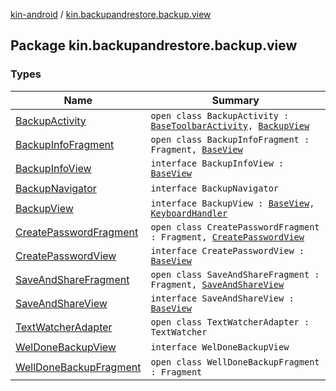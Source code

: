 [kin-android](../index.md) / [kin.backupandrestore.backup.view](./index.md)

## Package kin.backupandrestore.backup.view

### Types

| Name | Summary |
|---|---|
| [BackupActivity](-backup-activity/index.md) | `open class BackupActivity : `[`BaseToolbarActivity`](../kin.backupandrestore.base/-base-toolbar-activity/index.md)`, `[`BackupView`](-backup-view/index.md) |
| [BackupInfoFragment](-backup-info-fragment/index.md) | `open class BackupInfoFragment : Fragment, `[`BaseView`](../kin.backupandrestore.base/-base-view.md) |
| [BackupInfoView](-backup-info-view.md) | `interface BackupInfoView : `[`BaseView`](../kin.backupandrestore.base/-base-view.md) |
| [BackupNavigator](-backup-navigator/index.md) | `interface BackupNavigator` |
| [BackupView](-backup-view/index.md) | `interface BackupView : `[`BaseView`](../kin.backupandrestore.base/-base-view.md)`, `[`KeyboardHandler`](../kin.backupandrestore.base/-keyboard-handler/index.md) |
| [CreatePasswordFragment](-create-password-fragment/index.md) | `open class CreatePasswordFragment : Fragment, `[`CreatePasswordView`](-create-password-view/index.md) |
| [CreatePasswordView](-create-password-view/index.md) | `interface CreatePasswordView : `[`BaseView`](../kin.backupandrestore.base/-base-view.md) |
| [SaveAndShareFragment](-save-and-share-fragment/index.md) | `open class SaveAndShareFragment : Fragment, `[`SaveAndShareView`](-save-and-share-view/index.md) |
| [SaveAndShareView](-save-and-share-view/index.md) | `interface SaveAndShareView : `[`BaseView`](../kin.backupandrestore.base/-base-view.md) |
| [TextWatcherAdapter](-text-watcher-adapter/index.md) | `open class TextWatcherAdapter : TextWatcher` |
| [WelDoneBackupView](-wel-done-backup-view.md) | `interface WelDoneBackupView` |
| [WellDoneBackupFragment](-well-done-backup-fragment/index.md) | `open class WellDoneBackupFragment : Fragment` |
